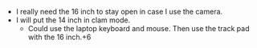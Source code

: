 - I really need the 16 inch to stay open in case I use the camera.
- I will put the 14 inch in clam mode.
	- Could use the laptop keyboard and mouse. Then use the track pad with the 16 inch.+6